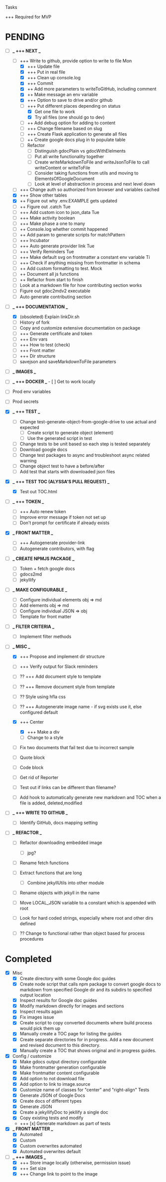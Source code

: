 Tasks

+++ Required for MVP

# PENDING

- [ ] **_ +++ NEXT _**
  - [ ] +++ Write to github, provide option to write to file Mon
    - [x] +++ Update file
    - [x] +++ Put in real file
    - [x] +++ Clean up console.log
    - [x] +++ Commit
    - [x] ++ Add more parameters to writeToGitHub, including comment
    - [x] ++ Make message an env variable
    - [x] +++ Option to save to drive and/or github
    - [ ] +++ Put different places depending on status
      - [x] Get one file to work
      - [x] Try all files (one should go to dev)
    - [ ] ++ Add debug option for adding to content
    - [ ] +++ Change filename based on slug
    - [ ] +++ Create Flask application to generate all files
    - [ ] ++ Create google docs plug in to populate table
    - [ ] Refactor
      - [ ] Distinguish gdocPlain vs gdocWithElelments
      - [ ] Put all write functionality together
      - [ ] Create writeMarkdownToFile and writeJsonToFile to call writeContent or writeToFile
      - [ ] Consider taking functions from utils and moving to ElementsOfGoogleDocument
      - [ ] Look at level of abstraction in process and next level down
  - [ ] +++ Change auth so authorized from browser and variables cached
  - [x] +++ Show other tables
  - [x] ++ Figure out why .env.EXAMPLE gets updated
  - [ ] ++ Figure out .catch Tue
  - [ ] +++ Add custom icon to json_data Tue
  - [ ] +++ Make activity boolean
  - [ ] +++ Make phase a one to many
  - [ ] ++ Console.log whether commit happened
  - [ ] ++ Add param to generate scripts for matchPattern
  - [ ] +++ Incubator
  - [ ] +++ Auto generate provider link Tue
  - [ ] +++ Verify Reminders Tue
  - [ ] +++ Make default svg on frontmatter a constant env variable Ti
  - [ ] +++ Check if anything missing from frontmatter in schema
  - [ ] ++ Add custom formatting to test. Mock
  - [ ] ++ Document all js functions
  - [ ] ++ Refactor from start to finish
  - [ ] Look at a markdown file for how contributing section works
  - [ ] Figure out gdoc2mdv2 executable
  - [ ] Auto generate contributing section
- [ ] **_ +++ DOCUMENTATION _**
  - [x] (obsoleted) Explain linkDir.sh
  - [ ] History of fork
  - [ ] Copy and customize extensive documentation on package
  - [ ] +++ Generate certificate and token
  - [ ] +++ Env vars
  - [ ] +++ How to test (check)
  - [ ] +++ Front matter
  - [ ] +++ Dir structure
  - [ ] savejson and saveMarkdownToFile parameters
- [ ] **_ IMAGES _**
- [ ] **_ +++ DOCKER _** - [ ] Get to work locally
- [ ] Prod env variables
- [ ] Prod secrets
- [x] **_ +++ TEST _**
  - [ ] Change test-generate-object-from-google-drive to use actual and expected
    - [ ] Create script to generate object (element)
    - [ ] Use the generated script in test
  - [ ] Change tests to be unit based so each step is tested separately
  - [ ] Download google docs
  - [ ] Change test packages to async and troubleshoot async related warning
  - [ ] Change object test to have a before/after
  - [ ] Add test that starts with downloaded json files
- [x] **_ +++ TEST TOC (ALYSSA'S PULL REQUEST) _**
  - [x] Test out TOC.html
- [ ] **_ +++ TOKEN _**
  - [ ] +++ Auto renew token
  - [ ] Improve error message if token not set up
  - [ ] Don't prompt for certificate if already exists
- [x] **_ FRONT MATTER _**
  - [ ] +++ Autogenerate provider-link
  - [ ] Autogenerate contributors, with flag
- [ ] **_ CREATE NPMJS PACKAGE _**
  - [ ] Token + fetch google docs
  - [ ] gdocs2md
  - [ ] jekyllify
- [ ] **_ MAKE CONFIGURABLE _**
  - [ ] Configure individual elements obj => md
  - [ ] Add elements obj => md
  - [ ] Configure individual JSON => obj
  - [ ] Template for front matter
- [ ] **_ FILTER CRITERIA _**
  - [ ] Implement filter methods
- [ ] **_ MISC _**

  - [x] +++ Propose and implement dir structure
  - [ ] +++ Verify output for Slack reminders
  - [ ] ?? +++ Add document style to template
  - [ ] ?? +++ Remove document style from template
  - [ ] ?? Style using hfla css
  - [ ] ?? +++ Autogenerate image name - if svg exists use it, else configured default

  - [x] +++ Center
    - [x] +++ Make a div
    - [ ] Change to a style
  - [ ] Fix two documents that fail test due to incorrect sample
  - [ ] Quote block
  - [ ] Code block
  - [ ] Get rid of Reporter
  - [ ] Test out if links can be different than filename?
  - [ ] Add hook to automatically generate new markdown and TOC when a file is added, deleted,modified

- [ ] **_ +++ WRITE TO GITHUB _**

  - [ ] Identify GitHub, docs mapping setting

- [ ] **_ REFACTOR _**

  - [ ] Refactor downloading embedded image
    - [ ] jpg?
  - [ ] Rename fetch functions
  - [ ] Extract functions that are long
    - [ ] Combine jekyllUtils into other module
  - [ ] Rename objects with jekyll in the name
  - [ ] Move LOCAL_JSON variable to a constant which is appended with root
  - [ ] Look for hard coded strings, especially where root and other dirs defined

  - [ ] ?? Change to functional rather than object based for process procedures

# Completed

- [x] Misc
  - [x] Create directory with some Google doc guides
  - [x] Create node script that calls npm package to convert google docs to markdown from specified Google dir and its subdirs to specified output location
  - [x] Inspect results for Google doc guides
  - [x] Modify markdown directly for images and sections
  - [x] Inspect results again
  - [x] Fix images issue
  - [x] Create script to copy converted documents where build process would pick them up
  - [x] Manually create a TOC page for listing the guides
  - [x] Create separate directories for in progress. Add a new document and revised document to this directory.
  - [x] Manually create a TOC that shows original and in progress guides.
- [x] Config / customize
  - [x] Make gdocs output directory configurable
  - [x] Make frontmatter generation configurable
  - [x] Make frontmatter content configurable
  - [x] Add option to not download file
  - [x] Add option to link to image.source
  - [x] Customize name of classes for "center" and "right-align"
        Tests
  - [x] Generate JSON of Google Docs
  - [x] Create docs of different types
  - [x] Generate JSON
  - [x] Create a jekyllifyDoc to jekllify a single doc
  - [x] Copy existing tests and modify
  - +++ [x] Generate markdown as part of tests
- [x] **_ FRONT MATTER _**
  - [x] Automated
  - [x] Custom
  - [x] Custom overwrites automated
  - [x] Automated overwrites default
- [ ] **_ +++ IMAGES _**
  - [x] +++ Store image locally (otherwise, permission issue)
  - [x] +++ Set size
  - [x] +++ Change link to point to the image
